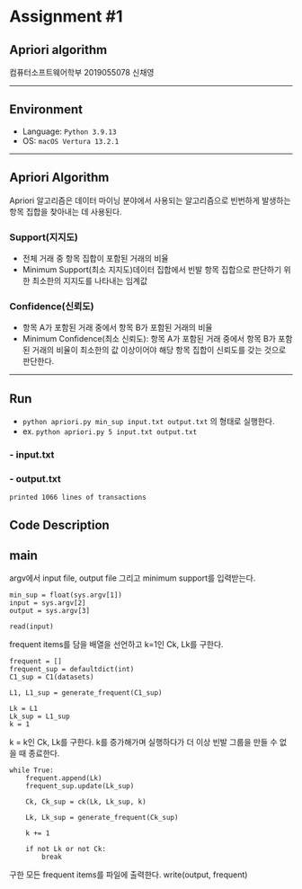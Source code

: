 # Assignment #1
## Apriori algorithm
컴퓨터소프트웨어학부 2019055078 신채영
***
## Environment
- Language: `Python 3.9.13`
- OS: `macOS Vertura 13.2.1`

***

## Apriori Algorithm
Apriori 알고리즘은 데이터 마이닝 분야에서 사용되는 알고리즘으로 빈번하게 발생하는 항목 집합을 찾아내는 데 사용된다.
### Support(지지도)
- 전체 거래 중 항목 집합이 포함된 거래의 비율
- Minimum Support(최소 지지도)데이터 집합에서 빈발 항목 집합으로 판단하기 위한 최소한의 지지도를 나타내는 임계값
### Confidence(신뢰도)
- 항목 A가 포함된 거래 중에서 항목 B가 포함된 거래의 비율
- Minimum Confidence(최소 신뢰도): 항목 A가 포함된 거래 중에서 항목 B가 포함된 거래의 비율이 최소한의 값 이상이어야 해당 항목 집합이 신뢰도를 갖는 것으로 판단한다.

***

## Run
- `python apriori.py min_sup input.txt output.txt` 의 형태로 실행한다.
- ex. `python apriori.py 5 input.txt output.txt`
### - input.txt

### - output.txt
    printed 1066 lines of transactions
## Code Description

## main
argv에서 input file, output file 그리고 minimum support를 입력받는다.

    min_sup = float(sys.argv[1])
    input = sys.argv[2]
    output = sys.argv[3]

    read(input)

frequent items를 담을 배열을 선언하고 k=1인 Ck, Lk를 구한다.

    frequent = []
    frequent_sup = defaultdict(int)
    C1_sup = C1(datasets)

    L1, L1_sup = generate_frequent(C1_sup)

    Lk = L1
    Lk_sup = L1_sup
    k = 1

k = k인 Ck, Lk를 구한다. k를 증가해가며 실행하다가 더 이상 빈발 그룹을 만들 수 없을 때 종료한다.

    while True:
        frequent.append(Lk)
        frequent_sup.update(Lk_sup)

        Ck, Ck_sup = ck(Lk, Lk_sup, k)

        Lk, Lk_sup = generate_frequent(Ck_sup)

        k += 1
        
        if not Lk or not Ck:
            break

구한 모든 frequent items를 파일에 출력한다.
    write(output, frequent)